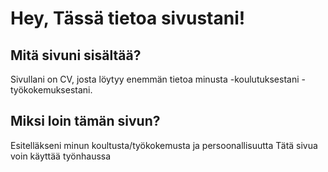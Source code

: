 # Hey, Tässä tietoa sivustani!
## Mitä sivuni sisältää?
Sivullani on CV, josta löytyy enemmän tietoa 
minusta
-koulutuksestani
-työkokemuksestani.
## Miksi loin tämän sivun?
Esitelläkseni minun koultusta/työkokemusta ja persoonallisuutta Tätä sivua voin käyttää työnhaussa
